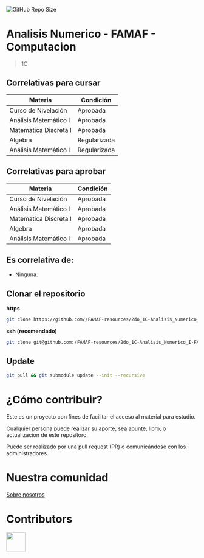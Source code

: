![GitHub Repo Size](https://img.shields.io/github/repo-size/FAMAF-resources/2do_1C-Analisis_Numerico_I-FAMAF)

# Analisis Numerico - FAMAF - Computacion

> 1C

## Correlativas para **cursar**

| Materia               | Condición    |
| --------------------- | ------------ |
| Curso de Nivelación   | Aprobada     |
| Análisis Matemático I | Aprobada     |
| Matematica Discreta I | Aprobada     |
| Algebra               | Regularizada |
| Análisis Matemático I | Regularizada |

## Correlativas para **aprobar**

| Materia               | Condición    |
| --------------------- | ------------ |
| Curso de Nivelación   | Aprobada     |
| Análisis Matemático I | Aprobada     |
| Matematica Discreta I | Aprobada     |
| Algebra               | Aprobada     |
| Análisis Matemático I | Aprobada     |

## Es correlativa de:

- Ninguna.

## Clonar el repositorio

**https**

```bash
git clone https://github.com//FAMAF-resources/2do_1C-Analisis_Numerico_I-FAMAF.git
```

**ssh (recomendado)**

```bash
git clone git@github.com:/FAMAF-resources/2do_1C-Analisis_Numerico_I-FAMAF.git
```

## Update

```bash
git pull && git submodule update --init --recursive
```

# ¿Cómo contribuir?

Este es un proyecto con fines de facilitar el acceso al material para estudio.

Cualquier persona puede realizar su aporte, sea apunte, libro, o actualizacion de este repositoro.

Puede ser realizado por una pull request (PR) o comunicándose con los administradores.

# Nuestra comunidad

[Sobre nosotros](https://github.com/FAMAF-resources/.github/tree/main/profile/README.md)

# Contributors
<a href="https://github.com/FAMAF-resources/2do_1C-Analisis_Numerico_I-FAMAF/graphs/contributors">
  <img src="https://contrib.rocks/image?repo=FAMAF-resources/2do_1C-Analisis_Numerico_I-FAMAF" height="50"/>
</a>
